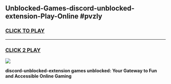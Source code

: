
## Unblocked-Games-discord-unblocked-extension-Play-Online #pvzly
<h3>
<a href="https://news.freeplayer.one?title=discord-unblocked-extension&ref=3">CLICK TO PLAY</a></h3>
<hr>

<h3>
<a href="https://news.freeplayer.one?title=discord-unblocked-extension&ref=3">CLICK 2 PLAY</a>
  
</h3>

<a href="https://news.freeplayer.one?title=discord-unblocked-extension&ref=3"><img src="https://clearcache.store/games.png"></a>


**discord-unblocked-extension games unblocked: Your Gateway to Fun and Accessible Online Gaming**
